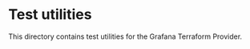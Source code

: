 # Test utilities

This directory contains test utilities for the Grafana Terraform Provider.

<!-- Testing workflow trigger -->
